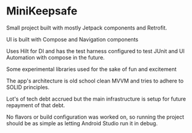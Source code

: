 # MiniKeepsafe

Small project built with mostly Jetpack components and Retrofit.  

UI is built with Compose and Navigation components

Uses Hilt for DI and has the test harness configured to test JUnit and UI Automation with compose in the future. 

Some experimental libraries used for the sake of fun and excitement

The app's architecture is old school clean MVVM and tries to adhere to SOLID principles.

Lot's of tech debt accrued but the main infrastructure is setup for future repayment of that debt.

No flavors or build configuration was worked on, so running the project should be as simple as letting Android Studio run it in debug.

